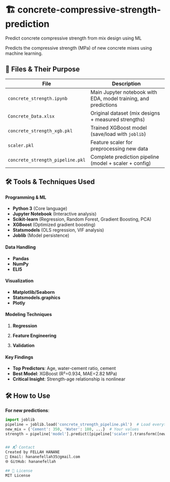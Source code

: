 # 🏗️ concrete-compressive-strength-prediction
Predict concrete compressive strength from mix design using ML

Predicts the compressive strength (MPa) of new concrete mixes using machine learning.

## 📂 Files & Their Purpose
| File | Description |
|------|-------------|
| `concrete_strength.ipynb` | Main Jupyter notebook with EDA, model training, and predictions |
| `Concrete_Data.xlsx` | Original dataset (mix designs + measured strengths) |
| `concrete_strength_xgb.pkl` | Trained XGBoost model (save/load with `joblib`) |
| `scaler.pkl` | Feature scaler for preprocessing new data |
| `concrete_strength_pipeline.pkl` | Complete prediction pipeline (model + scaler + config) |

## 🛠️ Tools & Techniques Used

#### **Programming & ML**
- **Python 3** (Core language)
- **Jupyter Notebook** (Interactive analysis)
- **Scikit-learn** (Regression, Random Forest, Gradient Boosting, PCA)
- **XGBoost** (Optimized gradient boosting)
- **Statsmodels** (OLS regression, VIF analysis)
- **Joblib** (Model persistence)

#### **Data Handling**
- **Pandas** 
- **NumPy**
- **ELI5** 

#### **Visualization**
- **Matplotlib/Seaborn**
- **Statsmodels.graphics** 
- **Plotly**

#### **Modeling Techniques**
1. **Regression**

2. **Feature Engineering**

3. **Validation**

#### **Key Findings**
- **Top Predictors**: Age, water-cement ratio, cement  
- **Best Model**: XGBoost (R²=0.934, MAE=2.82 MPa)  
- **Critical Insight**: Strength-age relationship is nonlinear

## 🛠️ How to Use
**For new predictions**:

```python
import joblib
pipeline = joblib.load('concrete_strength_pipeline.pkl')  # Load everything
new_mix = {'Cement': 350, 'Water': 180, ...}  # Your values
strength = pipeline['model'].predict([pipeline['scaler'].transform([new_mix])])


## 📬 Contact  
Created by FELLAH HANANE
📧 Email: hananefellah35@gmail.com
🌐 GitHub: hananefellah

## 📄 License  
MIT License  

